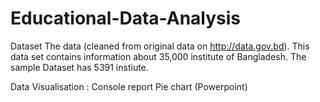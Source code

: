 # Educational-Data-Analysis
Dataset
The data (cleaned from original data on http://data.gov.bd).
This data set contains information about 35,000 institute of Bangladesh. 
The sample Dataset has 5391 instiute.

Data Visualisation :
Console report
Pie chart (Powerpoint)
